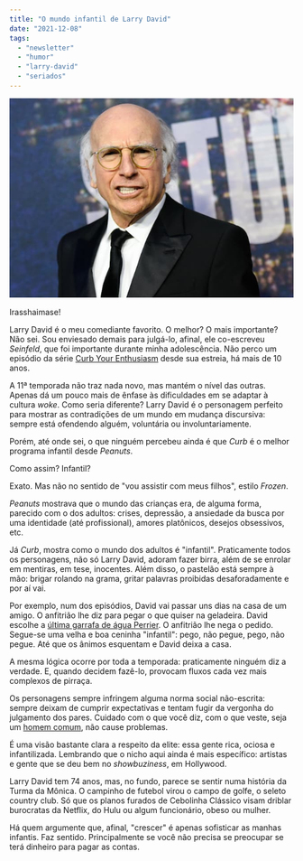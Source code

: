 ```yaml
---
title: "O mundo infantil de Larry David"
date: "2021-12-08"
tags: 
  - "newsletter"
  - "humor"
  - "larry-david"
  - "seriados"
---
```


![larry.jpg](images/3d8366e1-4b95-4a9d-8a22-5db51b5d3afe.jpg)

Irasshaimase!

Larry David é o meu comediante favorito. O melhor? O mais importante? Não sei. Sou enviesado demais para julgá-lo, afinal, ele co-escreveu _Seinfeld_, que foi importante durante minha adolescência. Não perco um episódio da série [Curb Your Enthusiasm](https://en.wikipedia.org/wiki/Curb_Your_Enthusiasm) desde sua estreia, há mais de 10 anos.

A 11ª temporada não traz nada novo, mas mantém o nível das outras. Apenas dá um pouco mais de ênfase às dificuldades em se adaptar à cultura _woke_. Como seria diferente? Larry David é o personagem perfeito para mostrar as contradições de um mundo em mudança discursiva: sempre está ofendendo alguém, voluntária ou involuntariamente.

Porém, até onde sei, o que ninguém percebeu ainda é que _Curb_ é o melhor programa infantil desde _Peanuts_.

Como assim? Infantil?

Exato. Mas não no sentido de "vou assistir com meus filhos", estilo _Frozen_.

_Peanuts_ mostrava que o mundo das crianças era, de alguma forma, parecido com o dos adultos: crises, depressão, a ansiedade da busca por uma identidade (até profissional), amores platônicos, desejos obsessivos, etc.

Já _Curb_, mostra como o mundo dos adultos é "infantil". Praticamente todos os personagens, não só Larry David, adoram fazer birra, além de se enrolar em mentiras, em tese, inocentes. Além disso, o pastelão está sempre à mão: brigar rolando na grama, gritar palavras proibidas desaforadamente e por aí vai.

Por exemplo, num dos episódios, David vai passar uns dias na casa de um amigo. O anfitrião lhe diz para pegar o que quiser na geladeira. David escolhe a [última garrafa de água Perrier](https://www.youtube.com/watch?v=Taoh0_08u3s). O anfitrião lhe nega o pedido. Segue-se uma velha e boa ceninha "infantil": pego, não pegue, pego, não pegue. Até que os ânimos esquentam e David deixa a casa.

A mesma lógica ocorre por toda a temporada: praticamente ninguém diz a verdade. E, quando decidem fazê-lo, provocam fluxos cada vez mais complexos de pirraça.

Os personagens sempre infringem alguma norma social não-escrita: sempre deixam de cumprir expectativas e tentam fugir da vergonha do julgamento dos pares. Cuidado com o que você diz, com o que veste, seja um [homem comum](https://youtu.be/vlXJbLXhbGQ?t=131), não cause problemas.

É uma visão bastante clara a respeito da elite: essa gente rica, ociosa e infantilizada. Lembrando que o nicho aqui ainda é mais específico: artistas e gente que se deu bem no _showbuziness_, em Hollywood.

Larry David tem 74 anos, mas, no fundo, parece se sentir numa história da Turma da Mônica. O campinho de futebol virou o campo de golfe, o seleto country club. Só que os planos furados de Cebolinha Clássico visam driblar burocratas da Netflix, do Hulu ou algum funcionário, obeso ou mulher.

Há quem argumente que, afinal, "crescer" é apenas sofisticar as manhas infantis. Faz sentido. Principalmente se você não precisa se preocupar se terá dinheiro para pagar as contas.
